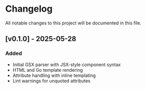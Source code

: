 # Changelog

All notable changes to this project will be documented in this file.

## [v0.1.0] - 2025-05-28
### Added
- Initial GSX parser with JSX-style component syntax
- HTML and Go template rendering
- Attribute handling with inline templating
- Lint warnings for unquoted attributes
